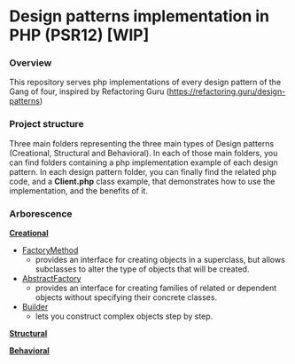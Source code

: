 # Design patterns implementation in PHP (PSR12) [WIP]

### Overview
This repository serves php implementations of every design pattern of the Gang of four, inspired by Refactoring Guru (https://refactoring.guru/design-patterns)

### Project structure

Three main folders representing the three main types of Design patterns (Creational, Structural and Behavioral).
In each of those main folders, you can find folders containing a php implementation example of each design pattern.
In each design pattern folder, you can finally find the related php code, and a **Client.php** class example, that demonstrates how to use the implementation, and the benefits of it.

### Arborescence


**[Creational](https://github.com/JacquesGarre/DesignPatterns/tree/main/src/Creational)**
 - [FactoryMethod](https://github.com/JacquesGarre/DesignPatterns/tree/main/src/Creational/FactoryMethod)
	 - provides an interface for creating objects in a superclass, but allows subclasses to alter the type of objects that will be created.
 - [AbstractFactory](https://github.com/JacquesGarre/DesignPatterns/tree/main/src/Creational/AbstractFactory)
	 - provides an interface for creating families of related or dependent objects without specifying their concrete classes.
 - [Builder](https://github.com/JacquesGarre/DesignPatterns/tree/main/src/Creational/Builder)
	 - lets you construct complex objects step by step.

**[Structural](https://github.com/JacquesGarre/DesignPatterns/tree/main/src/Structural)**

**[Behavioral](https://github.com/JacquesGarre/DesignPatterns/tree/main/src/Behavioral)**


